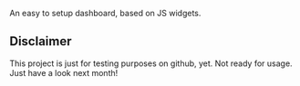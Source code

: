 An easy to setup dashboard, based on JS widgets.

Disclaimer
----------
This project is just for testing purposes on github, yet. Not ready for usage. Just have a look next month!
